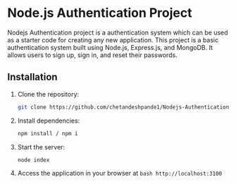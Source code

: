 # Node.js Authentication Project

Nodejs Authentication project is a authentication system which can be used as a starter code for creating any new application. This project is a basic authentication system built using Node.js, Express.js, and MongoDB. It allows users to sign up, sign in, and reset their passwords.

## Installation

1. Clone the repository:

   ```bash
   git clone https://github.com/chetandeshpande1/Nodejs-Authentication.git
   ```

2. Install dependencies:

   ```bash
   npm install / npm i
   ```

3. Start the server:

   ```bash
   node index
   ```

4. Access the application in your browser at `bash http://localhost:3100 `
